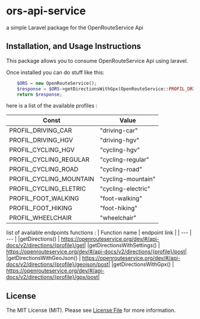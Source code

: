 # ors-api-service
a simple Laravel package for the OpenRouteService Api

## Installation, and Usage Instructions

This package allows you to consume OpenRouteService Api using laravel.

Once installed you can do stuff like this:

```php
    $ORS = new OpenRouteService();
    $response = $ORS->getDirectionsWithGpx(OpenRouteService::PROFIL_DRIVING_CAR,[[8.681495,49.41461],[8.687872,49.420318]]);
    return $response;
```

here is a list of the available profiles :
    
| Const | Value |
| --- | --- |
|PROFIL_DRIVING_CAR | "driving-car"|
|PROFIL_DRIVING_HGV | "driving-hgv"|
|PROFIL_CYCLING_HGV | "cycling-hgv"|
|PROFIL_CYCLING_REGULAR | "cycling-regular"|
|PROFIL_CYCLING_ROAD | "cycling-road"|
|PROFIL_CYCLING_MOUNTAIN | "cycling-mountain"|
|PROFIL_CYCLING_ELETRIC | "cycling-electric"|
|PROFIL_FOOT_WALKING | "foot-walking"|
|PROFIL_FOOT_HIKING | "foot-hiking"|
|PROFIL_WHEELCHAIR | "wheelchair"|


list of available endpoints functions :
| Function name | endpoint link |
| --- | --- |
|getDirections() | https://openrouteservice.org/dev/#/api-docs/v2/directions/{profile}/get|
|getDirectionsWithSettings() | https://openrouteservice.org/dev/#/api-docs/v2/directions/{profile}/post|
|getDirectionsWithGeoJson() | https://openrouteservice.org/dev/#/api-docs/v2/directions/{profile}/geojson/post|
|getDirectionsWithGpx() | https://openrouteservice.org/dev/#/api-docs/v2/directions/{profile}/gpx/post|



## License

The MIT License (MIT). Please see [License File](LICENSE) for more information.